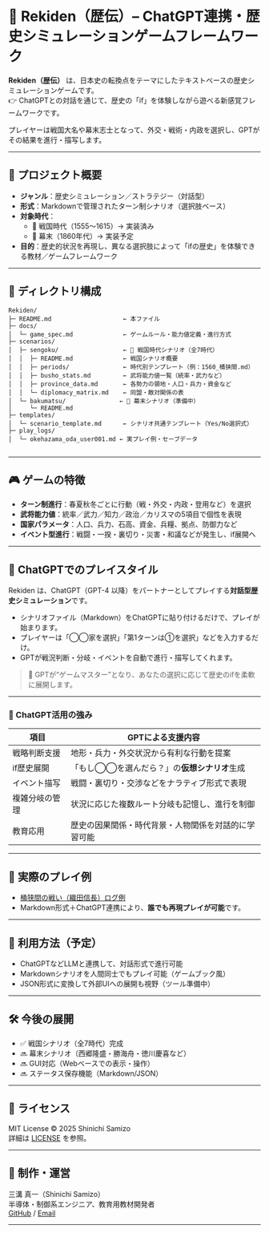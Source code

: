 # 🏯 Rekiden（歴伝）– ChatGPT連携・歴史シミュレーションゲームフレームワーク

**Rekiden（歴伝）** は、日本史の転換点をテーマにしたテキストベースの歴史シミュレーションゲームです。  
👉 ChatGPTとの対話を通じて、歴史の「if」を体験しながら遊べる新感覚フレームワークです。

プレイヤーは戦国大名や幕末志士となって、外交・戦術・内政を選択し、GPTがその結果を進行・描写します。

---

## 🎯 プロジェクト概要

- **ジャンル**：歴史シミュレーション／ストラテジー（対話型）
- **形式**：Markdownで管理されたターン制シナリオ（選択肢ベース）
- **対象時代**：
  - 🏯 戦国時代（1555〜1615）→ 実装済み
  - 🎌 幕末（1860年代）→ 実装予定
- **目的**：歴史的状況を再現し、異なる選択肢によって「ifの歴史」を体験できる教材／ゲームフレームワーク

---

## 📂 ディレクトリ構成
```
Rekiden/
├─ README.md                    ← 本ファイル
├─ docs/
│  └─ game_spec.md              ← ゲームルール・能力値定義・進行方式
├─ scenarios/
│  ├─ sengoku/                  ← 🏯 戦国時代シナリオ（全7時代）
│  │  ├─ README.md              ← 戦国シナリオ概要
│  │  ├─ periods/               ← 時代別テンプレート（例：1560_桶狭間.md）
│  │  ├─ busho_stats.md         ← 武将能力値一覧（統率・武力など）
│  │  ├─ province_data.md       ← 各勢力の領地・人口・兵力・資金など
│  │  └─ diplomacy_matrix.md    ← 同盟・敵対関係の表
│  └─ bakumatsu/               ← 🎌 幕末シナリオ（準備中）
│     └─ README.md
├─ templates/
│  └─ scenario_template.md      ← シナリオ共通テンプレート（Yes/No選択式）
├─ play_logs/
│  └─ okehazama_oda_user001.md ← 実プレイ例・セーブデータ


```
---

## 🎮 ゲームの特徴

- **ターン制進行**：春夏秋冬ごとに行動（戦・外交・内政・登用など）を選択
- **武将能力値**：統率／武力／知力／政治／カリスマの5項目で個性を表現
- **国家パラメータ**：人口、兵力、石高、資金、兵糧、拠点、防御力など
- **イベント型進行**：戦闘・一揆・裏切り・災害・和議などが発生し、if展開へ

---

## 🤖 ChatGPTでのプレイスタイル

Rekiden は、ChatGPT（GPT-4 以降）をパートナーとしてプレイする**対話型歴史シミュレーション**です。

- シナリオファイル（Markdown）をChatGPTに貼り付けるだけで、プレイが始まります。
- プレイヤーは「◯◯家を選択」「第1ターンは①を選択」などを入力するだけ。
- GPTが戦況判断・分岐・イベントを自動で進行・描写してくれます。

> 🧠 GPTが“ゲームマスター”となり、あなたの選択に応じて歴史のifを柔軟に展開します。

---

### 🧠 ChatGPT活用の強み

| 項目             | GPTによる支援内容                                 |
|------------------|--------------------------------------------------|
| 戦略判断支援     | 地形・兵力・外交状況から有利な行動を提案             |
| if歴史展開       | 「もし◯◯を選んだら？」の**仮想シナリオ**生成         |
| イベント描写     | 戦闘・裏切り・交渉などをナラティブ形式で表現          |
| 複雑分岐の管理    | 状況に応じた複数ルート分岐も記憶し、進行を制御          |
| 教育応用         | 歴史の因果関係・時代背景・人物関係を対話的に学習可能    |

---

## 📘 実際のプレイ例

- [桶狭間の戦い（織田信長）ログ例](play_logs/okehazama_oda_user001.md)
- Markdown形式＋ChatGPT連携により、**誰でも再現プレイが可能**です。

---

## 🚀 利用方法（予定）

- ChatGPTなどLLMと連携して、対話形式で進行可能
- Markdownシナリオを人間同士でもプレイ可能（ゲームブック風）
- JSON形式に変換して外部UIへの展開も視野（ツール準備中）

---

## 🛠 今後の展開

- ✅ 戦国シナリオ（全7時代）完成
- 🔜 幕末シナリオ（西郷隆盛・勝海舟・徳川慶喜など）
- 🔜 GUI対応（Webベースでの表示・操作）
- 🔜 ステータス保存機能（Markdown/JSON）

---

## 📜 ライセンス

MIT License © 2025 Shinichi Samizo  
詳細は [LICENSE](LICENSE) を参照。

---

## 👤 制作・運営

三溝 真一（Shinichi Samizo）  
半導体・制御系エンジニア、教育用教材開発者  
[GitHub](https://github.com/Samizo-AITL) / [Email](mailto:shin3t72@gmail.com)

---


